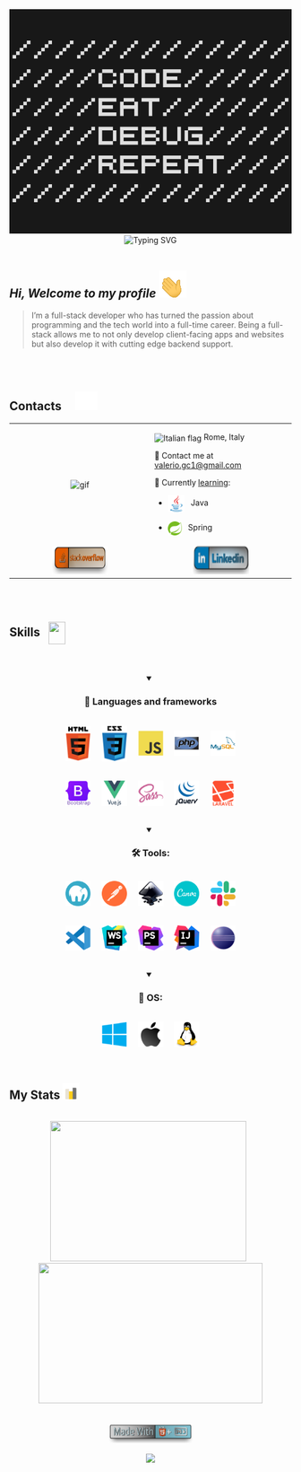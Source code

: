  <picture> 
    <source srcset="assets/gifs/banner.gif" 
    media="(min-width: 601px)" />
    <source srcset="assets/gifs/banner-sm.gif" 
    media="(max-width: 600px)" />
    <img src="assets/gifs/code.gif" alt="Baner ValerioGc" />
</picture>

<br/> 

<div align=center>
    <img src="https://readme-typing-svg.demolab.com?font=Fira+Code&weight=700&size=22&duration=4000&pause=600&center=true&vCenter=true&height=60&lines=%F0%9F%92%BB+PC+Hardware+Enthusiast" alt="Typing SVG" />
</div>
   
<br/>  

## ***Hi, Welcome to my profile*** <picture><source srcset="assets/gifs/waving.gif" media="min-width: 601px)" /><source srcset="assets/gifs/waving-sm.gif" media="(max-width: 600px)" /><img valign="center" src="assets/gifs/waving.gif" alt="Baner ValerioGc" /></picture>


> I’m a full-stack developer who has turned the passion about programming and the tech world into a full-time career. Being a full-stack allows me to not only develop client-facing apps and websites but also develop it with cutting edge backend support.

<br/>

<br/>

<!-- Contacts Section -->
<h2>
    Contacts  &nbsp; &nbsp;
    <img src="assets/gifs/contacts.gif" width="40px" /> 
</h2>
<table align="center" width="100%">
    <tr>
        <td valign="center" width="50%">
            <div align="center">
                <img height="100%" width="100%" valign="center" align="center" src="assets/gifs/whereIsTheCode.gif" alt="gif" />
            </div>  
        </td>
        <td valign="center" width="50%">
            <p>
                <img src=https://upload.wikimedia.org/wikipedia/commons/0/03/Flag_of_Italy.svg alt="Italian flag" align="center" width="18" height="18" /> Rome, Italy
            </p>
            <p>
                📧 Contact me at <a href="mailto:valerio.gc1@gmail.com">valerio.gc1@gmail.com</a>
            </p>
            <p>
                📖 Currently <ins>learning</ins>:
            </p>
            <ul>
                <li>
                    <img align="center" src="assets/skills&tools/skills/java.svg"  alt="Java" width="30px" /> 
                    &nbsp; Java 
                </li>
                &nbsp; 
                <li>
                    <img align="center" src="assets/skills&tools/frameworks/spring.svg" alt="Spring" width="25px" /> 
                    &nbsp; Spring
                </li>
            </ul>
        </td>
    </tr>
    <tr align="center">
        <td width="50%">
            <a href="https://stackoverflow.com/users/19116090/valeriogc" target="_blank">
                <picture> 
                    <source srcset="assets/badges/stack-pills-dark.svg" 
                    media="(prefers-color-scheme: dark)" />
                    <source srcset="assets/badges/stack-pills-light.svg" 
                    media="(prefers-color-scheme: light), (prefers-color-scheme: no-preference)" />
                    <img src="assets/badges/stack-pills-light.svg" alt="stackoverflow" width="100px" height="50px" alt="Badge StackOverflow-ValerioGc" />
                </picture>
            </a> 
        </td>
        <td width="50%">
            <a href="https://linkedin.com/in/valerio-genco" target="_blank">
                <picture> 
                    <source srcset="assets/badges/linkedin-pills-dark.svg" 
                    media="(prefers-color-scheme: dark)" />
                    <source srcset="assets/badges/linkedin-pills-light.svg" 
                    media="(prefers-color-scheme: light), (prefers-color-scheme: no-preference)" />
                    <img width="100px"  height="50px" src="assets/badges/linkedin-pills-light.svg" alt="Badge Linkedin-ValerioGc" />
                </picture>
            </a> 
        </td>
    </tr>
</table>  

<br/>  

<br/>  

<!-- Skills Section -->
<div>
  <h2>Skills &nbsp; <img align="center" src="https://raw.githubusercontent.com/rahulbanerjee26/githubProfileReadmeGenerator/main/gifs/code.gif" width="30px" height="40px"></h2>
</div>
 
<br/>

<br/>
<!-- Languages Section -->
<details open >
    <summary align="center">
        <h3>🧱 Languages and frameworks</h3>
    </summary>
    <br />
    <div align="center" width="80%">
        <div align="center">
            <picture> 
                <source srcset="assets/skills&tools/skills/html-text-light.svg" 
                media="(prefers-color-scheme: dark)" />
                <source srcset="assets/skills&tools/skills/html-text.svg" 
                media="(prefers-color-scheme: light), (prefers-color-scheme: no-preference)" />
                <img valign="center" align="center" width="45px" src="assets/skills&tools/skills/html-text.svg" alt="HTML5" />
            </picture>
            &nbsp; &nbsp;
            <picture> 
                <source srcset="assets/skills&tools/skills/css-text-light.svg" 
                media="(prefers-color-scheme: dark)" />
                <source srcset="assets/skills&tools/skills/css-text.svg" 
                media="(prefers-color-scheme: light), (prefers-color-scheme: no-preference)" />
                <img valign="center" align="center" width="45px" src="assets/skills&tools/skills/css-text.svg" alt="CSS3" />
            </picture>
            &nbsp; &nbsp;
            <img width="45px" valign="center" align="center" src="assets/skills&tools/skills/javascript.svg" alt="JavaScript" />	
            &nbsp; &nbsp;
            <img width="45px" valign="center" align="center"  align="center" src="assets/skills&tools/skills/php.svg" alt="PHP 8" />
            &nbsp; &nbsp; 
            <img width="45px" valign="center" align="center" src="assets/skills&tools/skills/mysql.svg" alt="MySQL" />
        </div>
        <br />
        <br />
        <div align="center">
            <img width="45px" valign="center" align="center" src="assets/skills&tools/frameworks/bootstrap-text.svg" alt="bootstrap" />
            &nbsp; &nbsp;
            <img src="assets/skills&tools/frameworks/vue-text.svg"  width="45px" valign="center" align="center"  alt="Vue Js" />
            &nbsp; &nbsp;
            <img width="45px" valign="center" align="center"  src="assets/skills&tools/frameworks/sass.svg" alt="sass" />
            &nbsp; &nbsp; 
            <picture> 
                <source srcset="assets/skills&tools/frameworks/jquery-text-dark.svg" 
                media="(prefers-color-scheme: dark)" />
                <source srcset="assets/skills&tools/frameworks/jquery-text-light.svg" 
                media="(prefers-color-scheme: light), (prefers-color-scheme: no-preference)" />
                <img valign="center" align="center" width="45px" src="assets/skills&tools/frameworks/jquery-text-light.svg" alt="JQuery" />
            </picture>
            &nbsp; &nbsp; 
            <img width="45px" valign="center" align="center" src="assets/skills&tools/frameworks/laravel-text.svg" alt="Laravel" />
      </div>
    </div>
</details>

<br />

<br />

<!-- Tools Section -->
<details open>
    <summary align="center"><h3>🛠️ Tools: </h3></summary>
    <div align="center" width="80%" >
        <br />
        <div>
            <img width="45px" valign="center" align="center" src="assets/skills&tools/tools/mamp.svg" alt="mamp" />
            &nbsp; &nbsp;  
            <img width="45px" valign="center" align="center" src="assets/skills&tools/tools/postman.svg" alt="postman" />
            &nbsp; &nbsp; 
            <img width="45px" valign="center" align="center" src="assets/skills&tools/tools/inkscape.svg" alt="inkscape" />
            &nbsp; &nbsp;             
            <img width="45px" valign="center" align="center" src="assets/skills&tools/tools/canva.svg" alt="canva" />
            &nbsp; &nbsp; 
            <img width="45px" valign="center" align="center" src="assets/skills&tools/tools/slack1.svg" alt="slack" />                
        </div>
        <br />
        <br />
        <div>
            <img width="45px" valign="center" align="center" src="assets/skills&tools/tools/vscode.svg" alt="VSCode" />
            &nbsp; &nbsp; 
            <img width="45px" valign="center" align="center" src="assets/skills&tools/tools/webStorm.svg" alt="WebStorm" />
            &nbsp; &nbsp; 
            <img width="45px" valign="center" align="center" src="assets/skills&tools/tools/phpStorm.svg" alt="phpStorm" />
            &nbsp; &nbsp; 
            <img width="45px" valign="center" align="center" src="assets/skills&tools/tools/IntelliJ.svg" alt="IntelliJ Idea" />
            &nbsp; &nbsp; 
            <img width="45px" valign="center" align="center" src="assets/skills&tools/tools/eclipse.svg" alt="eclipse" />
        </div>
    </div>
</details>

<br/>   

<br/>   

<!-- Os Section -->
<details open>
    <summary align="center"><h3>🏰 OS: </h3></summary>
        <div align="center" width="80%">
            <br />
            <img width="45px" valign="center" align="center" src="assets/skills&tools/os/windows.svg" alt="windows" />
            &nbsp; &nbsp;
            <picture>
                <source srcset="assets/skills&tools/os/apple-white.svg" 
                media="(prefers-color-scheme: dark)" />
                <source srcset="assets/skills&tools/os/apple-black.svg" 
                media="(prefers-color-scheme: light), (prefers-color-scheme: no-preference)" />
                <img valign="center" align="center" width="45px" src="assets/skills&tools/os/apple-black.svg" alt="MacOs" />
            </picture>
            &nbsp; &nbsp; 
            <img width="45px" valign="center" align="center" src="assets/skills&tools/os/linux.svg" alt="linux" />
        </div>
</details>

<br/>  

<br/>  

<!-- Stats Section -->
<h2>My Stats <img width="30px" src="assets/gifs/stats2.gif"></h2>

<br/>   

<div align="center" valign="center">
    <!-- Languages Stats -->
    <picture>
        <source srcset="https://github-readme-stats.vercel.app/api/top-langs/?username=ValerioGc&layout=compact&theme=react&bg_color=00000000" media="(prefers-color-scheme: dark)" />
        <source srcset="https://github-readme-stats.vercel.app/api/top-langs/?username=ValerioGc&layout=compact&theme=vue"
        media="(prefers-color-scheme: light), (prefers-color-scheme: no-preference)" />
        <img height="250px" valign="center" width="350px" src="https://github-readme-stats.vercel.app/api/top-langs/?username=ValerioGc&layout=compact" />
    </picture>
    &nbsp;
    <!-- Profile Stats -->
    <picture>
        <source srcset="https://github-readme-stats.vercel.app/api?username=ValerioGc&show_icons=true&count_private=true&theme=react&bg_color=00000000" 
        media="(prefers-color-scheme: dark)" />
        <source srcset="https://github-readme-stats.vercel.app/api?username=ValerioGc&show_icons=true&count_private=truetheme=vue" 
        media="(prefers-color-scheme: light), (prefers-color-scheme: no-preference)" />
        <img height="250px"  width="400px" src="https://github-readme-stats.vercel.app/api?username=ValerioGc&show_icons=true&count_private=true&include_all_commits=true" />
    </picture>
</div>

<br />
<br />

<div align="center"> 
    <picture>
        <source srcset="assets/badges/made-with-markdown-dark.svg" 
        media="(prefers-color-scheme: dark)" />
        <source srcset="assets/badges/made-with-html-markdown-light.svg" 
        media="(prefers-color-scheme: light), (prefers-color-scheme: no-preference)," />
        <img valign="center" align="center" width="150px" src="assets/badges/made-with-html-markdown-light.svg" alt="badge made with html & markdown" />
    </picture>
</div>

<br />

<div align="center">
    <img align="center" width="120px" align="center" src="https://komarev.com/ghpvc/?username=ValerioGc&&style=plastic" /> 
</div>
